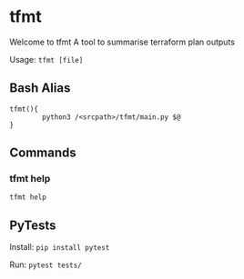 # tfmt

Welcome to tfmt
A tool to summarise terraform plan outputs

Usage: `tfmt [file]`

## Bash Alias

    tfmt(){
            python3 /<srcpath>/tfmt/main.py $@
    }

## Commands

### tfmt help

`tfmt help`

## PyTests

Install: `pip install pytest`

Run: `pytest tests/`